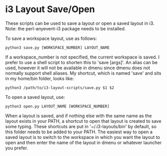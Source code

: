 # i3 Layout Save/Open

These scripts can be used to save a layout or open a saved layout in i3. Note: the perl-anyevent-i3 package needs to be installed.

To save a workspace layout, use as follows:

    python3 save.py [WORKSPACE_NUMBER] LAYOUT_NAME

If a workspace_number is not specified, the current workspace is saved. I prefer to use a shell script to shorten this to 'save [args]'. An alias can be used, however it will not be available in dmenu since dmenu does not normally support shell aliases. My shortcut, which is named 'save' and sits in my home/bin folder, looks like:

    python3 /path/to/i3-layout-scripts/save.py $1 $2

To open a saved layout, use:

    python3 open.py LAYOUT_NAME [WORKSPACE_NUMBER]

When a layout is saved, and if nothing else with the same name as the layout exists in your PATH, a shortcut to open that layout is created to save some typing. These shortcuts are put in '~/.i3-layouts/bin' by default, so this folder needs to be added to your PATH. The easiest way to open a saved layout is to switch to the workspace in which you want the layout to open and then enter the name of the layout in dmenu or whatever launcher you prefer.
